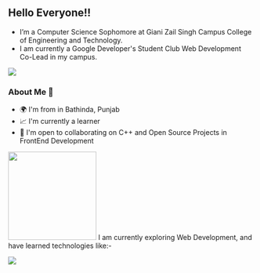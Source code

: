 ## Hello Everyone!!

* I’m a Computer Science Sophomore at Giani Zail Singh Campus College of Engineering and Technology.
* I am currently a Google Developer's Student Club Web Development Co-Lead in my campus.


![](https://komarev.com/ghpvc/?username=UdhavSharma2004&label=PROFILE+VIEWS&color=blue&style=plastic)


 ### About Me 🚀
* 🌍  I'm from in Bathinda, Punjab
* 📈  I'm currently a learner
* 🤝  I'm open to collaborating on C++ and Open Source Projects in FrontEnd Development


<img height="180em" src="https://github-readme-stats.vercel.app/api?username=UdhavSharma2004&show_icons=true&&count_private=true&include_all_commits=true" />
I am currently exploring Web Development, and have learned technologies like:-



![](https://github-readme-stats.vercel.app/api/top-langs/?username=UdhavSharma2004&compact=true&show_icons=true)
